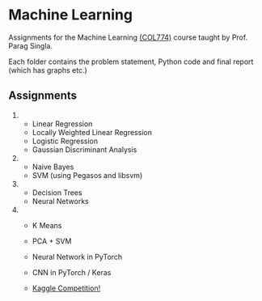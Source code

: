 
# Machine Learning

Assignments for the Machine Learning [(COL774)](https://web.archive.org/web/20180325063131/http://www.cse.iitd.ac.in/~parags/teaching/col774/) course taught by Prof. Parag Singla.

Each folder contains the problem statement, Python code and final report (which has graphs etc.)

## Assignments

1. 
    - Linear Regression
    - Locally Weighted Linear Regression
    - Logistic Regression
    - Gaussian Discriminant Analysis


2. 
    - Naive Bayes
    - SVM (using Pegasos and libsvm)


3. 
    - Decision Trees
    - Neural Networks


4. 
    - K Means
    - PCA + SVM
    - Neural Network in PyTorch
    - CNN in PyTorch / Keras

    - [Kaggle Competition!](https://www.kaggle.com/c/col-774-spring-2018)

